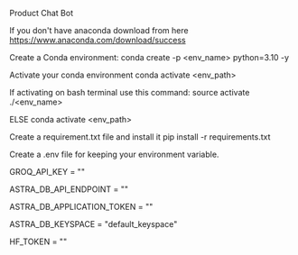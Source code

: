 Product Chat Bot

If you don't have anaconda download from here https://www.anaconda.com/download/success 

Create a Conda environment:
conda create -p <env_name> python=3.10 -y

Activate your conda environment
conda activate <env_path>

If activating on bash terminal use this command:
source activate ./<env_name> 

ELSE
conda activate <env_path>

Create a requirement.txt file and install it
pip install -r requirements.txt


Create a .env file for keeping your environment variable.

GROQ_API_KEY = ""

ASTRA_DB_API_ENDPOINT = ""

ASTRA_DB_APPLICATION_TOKEN = ""

ASTRA_DB_KEYSPACE = "default_keyspace"

HF_TOKEN = ""


